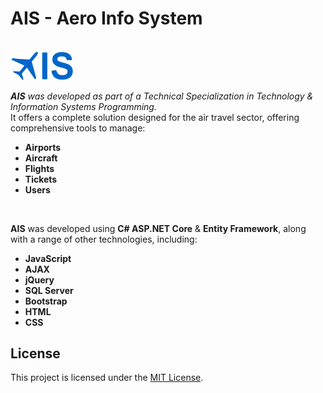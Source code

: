 # AIS - Aero Info System

<br>
<img src="https://github.com/cunhamauro/AIS/blob/main/AIS/wwwroot/images/AIS-logo.png?raw=true"  width="20%">
<br>

_**AIS** was developed as part of a Technical Specialization in Technology & Information Systems Programming._<br>
It offers a complete solution designed for the air travel sector, offering comprehensive tools to manage:
- **Airports**
- **Aircraft**
- **Flights**
- **Tickets**
- **Users**
<br>

**AIS** was developed using **C# ASP.NET Core** & **Entity Framework**, along with a range of other technologies, including:
- **JavaScript**
- **AJAX**
- **jQuery**
- **SQL Server**
- **Bootstrap**
- **HTML**
- **CSS**


## License

This project is licensed under the [MIT License](https://choosealicense.com/licenses/mit/).
